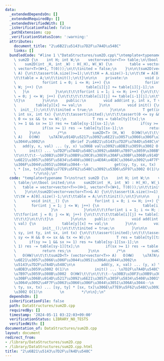```yaml
---
data:
  _extendedDependsOn: []
  _extendedRequiredBy: []
  _extendedVerifiedWith: []
  _isVerificationFailed: false
  _pathExtension: cpp
  _verificationStatusIcon: ':warning:'
  attributes:
    document_title: "2\u6B21\u5143\u7D2F\u7A4D\u548C"
    links: []
  bundledCode: "#line 1 \"DataStructures/sum2D.cpp\"\ntemplate<typename T>\nstruct\
    \ sum2D {\n    int H; int W;\n    vector<vector<T>> table;\n\tbool inited;\n\n\
    \    sum2D(int _H, int _W) : H(_H), W(_W) {\n        table = vector<vector<T>>(H+1,\
    \ vector<T>(W+1, T(0)));\n\t\tinited = false;\n    }\n\n\tsum2D(vector<vector<T>>&\
    \ A) {\n\t\tassert(A.size()>=1);\n\t\tH = A.size()-1;\n\t\tW = A[0].size()-1;\n\
    \t\ttable = A;\n\t\tinit();\n\t}\n\n\n    private:\n        void init__() {\n\
    \            for(int i = 0; i <= H; i++) {\n                for(int j = 1; j <=\
    \ W; j++) {\n                    table[i][j] += table[i][j-1];\n             \
    \   }\n            }\n\n\t\t\tfor(int i = 1; i <= H; i++) {\n\t\t\t\tfor(int j\
    \ = 0; j <= W; j++) {\n\t\t\t\t\ttable[i][j] += table[i-1][j];\n\t\t\t\t}\n\t\t\
    \t}\n        }\n\n\n    public:\n        void add(int y, int x, T val) {\n   \
    \         table[y][x] += val;\n        }\n\n        void init() {\n          \
    \  init__();\n\t\t\tinited = true;\n        }\n\n\n        T get(int sy, int ty,\
    \ int sx, int tx) {\n\t\t\tassert(inited);\n\t\t\tassert(0 <= sy && sy <= H &&\
    \ 0 <= sx && tx <= W);\n            T res = table[ty][tx];\n            if(sy\
    \ >= 1 && sx >= 1) res += table[sy-1][sx-1];\n            if(sy >= 1) res -= table[sy-1][tx];\n\
    \            if(sx >= 1) res -= table[ty][sx-1];\n            return res;\n  \
    \      }\n\n        /*\n            sum2D<T> (H, W)   O(HW)\n\t\t\tsum2D<T> (vector<vector<T>>\
    \ A)   O(HW)    \u7A7A\u914D\u5217\u3092\u6E21\u3057\u3066\u306F\u3044\u3051\u306A\
    \u3044\u3002\n            @brief 2\u6B21\u5143\u7D2F\u7A4D\u548C\n\n         \
    \   add(y, x, val) ... (y, x) \u306B val\u3092\u8DB3\u3059\u3002 O(1)\n      \
    \      init() ... \u7D2F\u7A4D\u548C\u3092\u8A08\u7B97\u3059\u308B\u3002  O(HW)\t\
    \t\n\t\t\t--\u30B3\u30F3\u30B9\u30C8\u30E9\u30AF\u30BF\u306B\u914D\u5217\u3092\
    \u6E21\u3057\u305F\u5834\u5408\u3001\u4E0A\u4E8C\u3064\u3092\u4F7F\u3063\u3066\
    \u306F\u3044\u3051\u306A\u3044--\n            get(sy, ty, sx, tx) ... [sy, ty]\
    \ * [sx, tx]\u306E\u77E9\u5F62\u548C\u3092\u53D6\u5F97\u3002 O(1)\n        \n\
    \        */\n\n};\n"
  code: "template<typename T>\nstruct sum2D {\n    int H; int W;\n    vector<vector<T>>\
    \ table;\n\tbool inited;\n\n    sum2D(int _H, int _W) : H(_H), W(_W) {\n     \
    \   table = vector<vector<T>>(H+1, vector<T>(W+1, T(0)));\n\t\tinited = false;\n\
    \    }\n\n\tsum2D(vector<vector<T>>& A) {\n\t\tassert(A.size()>=1);\n\t\tH = A.size()-1;\n\
    \t\tW = A[0].size()-1;\n\t\ttable = A;\n\t\tinit();\n\t}\n\n\n    private:\n \
    \       void init__() {\n            for(int i = 0; i <= H; i++) {\n         \
    \       for(int j = 1; j <= W; j++) {\n                    table[i][j] += table[i][j-1];\n\
    \                }\n            }\n\n\t\t\tfor(int i = 1; i <= H; i++) {\n\t\t\
    \t\tfor(int j = 0; j <= W; j++) {\n\t\t\t\t\ttable[i][j] += table[i-1][j];\n\t\
    \t\t\t}\n\t\t\t}\n        }\n\n\n    public:\n        void add(int y, int x, T\
    \ val) {\n            table[y][x] += val;\n        }\n\n        void init() {\n\
    \            init__();\n\t\t\tinited = true;\n        }\n\n\n        T get(int\
    \ sy, int ty, int sx, int tx) {\n\t\t\tassert(inited);\n\t\t\tassert(0 <= sy &&\
    \ sy <= H && 0 <= sx && tx <= W);\n            T res = table[ty][tx];\n      \
    \      if(sy >= 1 && sx >= 1) res += table[sy-1][sx-1];\n            if(sy >=\
    \ 1) res -= table[sy-1][tx];\n            if(sx >= 1) res -= table[ty][sx-1];\n\
    \            return res;\n        }\n\n        /*\n            sum2D<T> (H, W)\
    \   O(HW)\n\t\t\tsum2D<T> (vector<vector<T>> A)   O(HW)    \u7A7A\u914D\u5217\u3092\
    \u6E21\u3057\u3066\u306F\u3044\u3051\u306A\u3044\u3002\n            @brief 2\u6B21\
    \u5143\u7D2F\u7A4D\u548C\n\n            add(y, x, val) ... (y, x) \u306B val\u3092\
    \u8DB3\u3059\u3002 O(1)\n            init() ... \u7D2F\u7A4D\u548C\u3092\u8A08\
    \u7B97\u3059\u308B\u3002  O(HW)\t\t\n\t\t\t--\u30B3\u30F3\u30B9\u30C8\u30E9\u30AF\
    \u30BF\u306B\u914D\u5217\u3092\u6E21\u3057\u305F\u5834\u5408\u3001\u4E0A\u4E8C\
    \u3064\u3092\u4F7F\u3063\u3066\u306F\u3044\u3051\u306A\u3044--\n            get(sy,\
    \ ty, sx, tx) ... [sy, ty] * [sx, tx]\u306E\u77E9\u5F62\u548C\u3092\u53D6\u5F97\
    \u3002 O(1)\n        \n        */\n\n};\n"
  dependsOn: []
  isVerificationFile: false
  path: DataStructures/sum2D.cpp
  requiredBy: []
  timestamp: '2024-05-11 03:22:03+09:00'
  verificationStatus: LIBRARY_NO_TESTS
  verifiedWith: []
documentation_of: DataStructures/sum2D.cpp
layout: document
redirect_from:
- /library/DataStructures/sum2D.cpp
- /library/DataStructures/sum2D.cpp.html
title: "2\u6B21\u5143\u7D2F\u7A4D\u548C"
---
```

